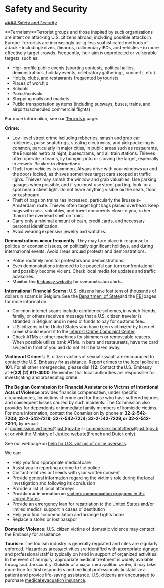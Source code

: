# Safety and Security

[#### Safety and Security](javascript:void(0); "Safety and Security")

**Terrorism:**Terrorist groups and those inspired by such organizations are intent on attacking U.S. citizens abroad, including possible attacks in Europe. Terrorists are increasingly using less sophisticated methods of attack – including knives, firearms, rudimentary IEDs, and vehicles – to more effectively target crowds. Frequently, their aim is unprotected or vulnerable targets, such as:

* High-profile public events (sporting contests, political rallies, demonstrations, holiday events, celebratory gatherings, concerts, etc.)
* Hotels, clubs, and restaurants frequented by tourists
* Places of worship
* Schools
* Parks/festivals
* Shopping malls and markets
* Public transportation systems (including subways, buses, trains, and airports/scheduled commercial flights)

For more information, see our [Terrorism](https://travel.state.gov/content/travel/en/international-travel/emergencies/terrorism.html) page.

**Crime:**

* Low-level street crime including robberies, smash and grab car robberies, purse snatchings, stealing electronics, and pickpocketing is common, particularly in major cities, in public areas such as restaurants, the Brussels metro at night, buses/trams, and all train stations. Thieves often operate in teams, by bumping into or shoving the target, especially in crowds. Be alert to distractions.
* Theft from vehicles is common. Always drive with your windows up and the doors locked, as thieves sometimes target cars stopped at traffic lights. Thieves may smash the window and grab valuables. Use parking garages when possible, and if you must use street parking, look for a spot near a street light. Do not leave anything visible on the seats, floor, or dashboard.
* Theft of bags on trains has increased, particularly the Brussels-Amsterdam route. Thieves often target light bags placed overhead. Keep bags with cash, valuables, and travel documents close to you, rather than in the overhead shelf on trains.
* Carry only a minimal amount of cash, credit cards, and necessary personal identification.
* Avoid wearing expensive jewelry and watches.

**Demonstrations** **occur frequently**. They may take place in response to political or economic issues, on politically significant holidays, and during international events. Avoid areas around protests and demonstrations.

* Police routinely monitor protestors and demonstrations.
* Even demonstrations intended to be peaceful can turn confrontational and possibly become violent. Check local media for updates and traffic advisories.
* Monitor the [Embassy website](https://be.usembassy.gov/) for demonstration alerts.

**International Financial Scams:** U.S. citizens have lost tens of thousands of dollars in scams in Belgium. See the [Department of State](http://travel.state.gov/content/passports/english/emergencies/scams.html)and the [FBI](http://www.fbi.gov/scams-safety/fraud) pages for more information.

* Common internet scams include confidence schemes, in which friends, family, or others receive a message that a U.S. citizen traveler is stranded in Belgium and in need of funds to pay for customs fees.
* U.S. citizens in the United States who have been victimized by Internet crime should report it to the [Internet Crime Complaint Center](https://www.ic3.gov/default.aspx).
* Check ATMs or other machines for skimmers or removeable readers. When possible utilize bank ATMs. In bars and restaurants, have the card swiped in front of you and do not let it be taken away.

**Victims of Crime:** U.S. citizen victims of sexual assault are encouraged to contact the U.S. Embassy for assistance. Report crimes to the local police at **101**. For all other emergencies, please dial **112**. Contact the U.S. Embassy at **+(32) (2) 811-4000**. Remember that local authorities are responsible for investigating and prosecuting crime.

**The Belgian Commission for Financial Assistance to Victims of Intentional Acts of Violence** provides financial compensation, under specific circumstances, for victims of crime and for those who have suffered injuries and consequent losses caused by such incidents. The Commission also provides for dependents or immediate family members of homicide victims. For more information, contact the Commission by phone at **32-2-542-7208; 32-2-542-7218; 32-2-542-7224; 32-2-542-7229, or 32-2-542-7244;** by e-mail at [commission.victimes@just.fgov.be](mailto:commission.victimes@just.fgov.be) or [commissie.slachtoffers@just.fgov.be](mailto:commissie.slachtoffers@just.fgov.be); or visit the [Ministry of Justice website](https://justitie.belgium.be/)(French and Dutch only).

See our webpage on [help for U.S. victims of crime overseas](https://travel.state.gov/content/travel/en/international-travel/emergencies/crime.html).

We can:

* Help you find appropriate medical care
* Assist you in reporting a crime to the police
* Contact relatives or friends with your written consent
* Provide general information regarding the victim’s role during the local investigation and following its conclusion
* Provide a list of local attorneys
* Provide our information on [victim’s compensation programs in the United States](https://travel.state.gov/content/travel/en/international-travel/emergencies/crime.html)
* Provide an emergency loan for repatriation to the United States and/or limited medical support in cases of destitution
* Help you find accommodation and arrange flights home
* Replace a stolen or lost passpor

**Domestic Violence:** U.S. citizen victims of domestic violence may contact the Embassy for assistance.

**Tourism:** The tourism industry is generally regulated and rules are regularly enforced. Hazardous areas/activities are identified with appropriate signage and professional staff is typically on hand in support of organized activities. In the event of an injury, appropriate medical treatment is widely available throughout the country. Outside of a major metropolitan center, it may take more time for first responders and medical professionals to stabilize a patient and provide life-saving assistance. U.S. citizens are encouraged to purchase [medical evacuation insurance](https://travel.state.gov/content/travel/en/international-travel/before-you-go/your-health-abroad/Insurance_Coverage_Overseas.html).